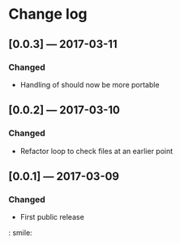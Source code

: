 # Change log

## [0.0.3] — 2017-03-11

### Changed
- Handling of <stdio> should now be more portable

## [0.0.2] — 2017-03-10

### Changed
- Refactor loop to check files at an earlier point

## [0.0.1] — 2017-03-09

### Changed
- First public release

: smile:
